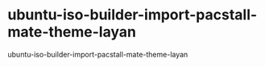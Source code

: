 # ubuntu-iso-builder-import-pacstall-mate-theme-layan
ubuntu-iso-builder-import-pacstall-mate-theme-layan

